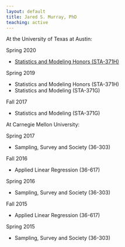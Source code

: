 ```yaml
---
layout: default
title: Jared S. Murray, PhD
teaching: active
---
```


At the University of Texas at Austin:

Spring 2020
- [Statistics and Modeling Honors (STA-371H)](../sta371h)

Spring 2019

- Statistics and Modeling Honors (STA-371H)
- Statistics and Modeling (STA-371G)

Fall 2017

- Statistics and Modeling (STA-371G)

At Carnegie Mellon University:

Spring 2017

- Sampling, Survey and Society (36-303)

Fall 2016

- Applied Linear Regression (36-617)

Spring 2016

- Sampling, Survey and Society (36-303)

Fall 2015

- Applied Linear Regression (36-617)

Spring 2015

- Sampling, Survey and Society (36-303)
